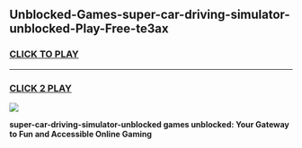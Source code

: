 
## Unblocked-Games-super-car-driving-simulator-unblocked-Play-Free-te3ax
<h3>
<a href="https://premium76.site?title=super-car-driving-simulator-unblocked&ref=21A">CLICK TO PLAY</a></h3>
<hr>

<h3>
<a href="https://premium76.site?title=super-car-driving-simulator-unblocked&ref=21A">CLICK 2 PLAY</a>
  
</h3>

<a href="https://premium76.site?title=super-car-driving-simulator-unblocked&ref=21A"><img src="https://clearcache.store/games.png"></a>


**super-car-driving-simulator-unblocked games unblocked: Your Gateway to Fun and Accessible Online Gaming**
